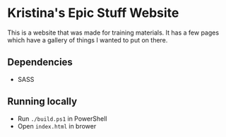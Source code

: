 # Kristina's Epic Stuff Website

This is a website that was made for training materials. It has a few pages which have a gallery of things I wanted to put on there.

## Dependencies
- SASS

## Running locally

- Run `./build.ps1` in PowerShell
- Open `index.html` in brower